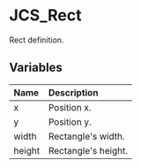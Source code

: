 # JCS_Rect

Rect definition.

## Variables

| Name | Description |
|:---|:---|
| x | Position x. |
| y | Position y. |
| width | Rectangle's width. |
| height | Rectangle's height. |
